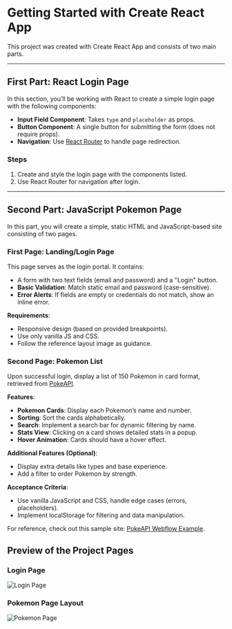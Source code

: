 # Getting Started with Create React App

This project was created with Create React App and consists of two main parts.

---

## First Part: React Login Page

In this section, you’ll be working with React to create a simple login page with the following components:

- **Input Field Component**: Takes `type` and `placeholder` as props.
- **Button Component**: A single button for submitting the form (does not require props).
- **Navigation**: Use [React Router](https://reactrouter.com/en/main) to handle page redirection.

### Steps

1. Create and style the login page with the components listed.
2. Use React Router for navigation after login.

---

## Second Part: JavaScript Pokemon Page

In this part, you will create a simple, static HTML and JavaScript-based site consisting of two pages.

### First Page: Landing/Login Page

This page serves as the login portal. It contains:

- A form with two text fields (email and password) and a "Login" button.
- **Basic Validation**: Match static email and password (case-sensitive).
- **Error Alerts**: If fields are empty or credentials do not match, show an inline error.

**Requirements**:

- Responsive design (based on provided breakpoints).
- Use only vanilla JS and CSS.
- Follow the reference layout image as guidance.

### Second Page: Pokemon List

Upon successful login, display a list of 150 Pokemon in card format, retrieved from [PokeAPI](https://pokeapi.co/).

**Features**:

- **Pokemon Cards**: Display each Pokemon’s name and number.
- **Sorting**: Sort the cards alphabetically.
- **Search**: Implement a search bar for dynamic filtering by name.
- **Stats View**: Clicking on a card shows detailed stats in a popup.
- **Hover Animation**: Cards should have a hover effect.

**Additional Features (Optional)**:

- Display extra details like types and base experience.
- Add a filter to order Pokemon by strength.

**Acceptance Criteria**:

- Use vanilla JavaScript and CSS, handle edge cases (errors, placeholders).
- Implement localStorage for filtering and data manipulation.

For reference, check out this sample site: [PokeAPI Webflow Example](https://pokeapi.webflow.io/).
## Preview of the Project Pages

### Login Page
![Login Page](assets/landing-login.png)

### Pokemon Page Layout
![Pokemon Page](assets/pokemon-page.png)



